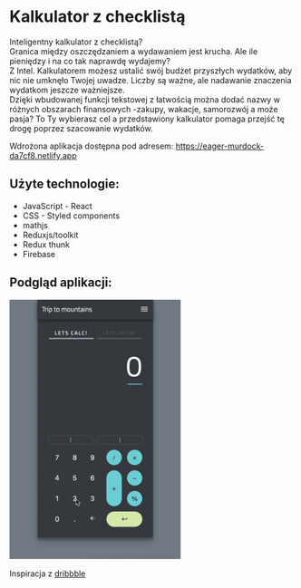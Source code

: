# Kalkulator z checklistą

Inteligentny kalkulator z checklistą?\
Granica między oszczędzaniem a wydawaniem jest krucha. Ale ile pieniędzy i na co tak naprawdę wydajemy?\
Z Intel. Kalkulatorem możesz ustalić swój budżet przyszłych wydatków, aby nic nie umknęło Twojej uwadze. Liczby są ważne, ale nadawanie znaczenia wydatkom jeszcze ważniejsze.\
Dzięki wbudowanej funkcji tekstowej z łatwością można dodać nazwy w różnych obszarach finansowych -zakupy, wakacje, samorozwój a może pasja?
To Ty wybierasz cel a przedstawiony kalkulator pomaga przejść tę drogę poprzez szacowanie wydatków.

Wdrożona aplikacja dostępna pod adresem: https://eager-murdock-da7cf8.netlify.app

## Użyte technologie:

<ul>
    <li>JavaScript - React</li>
    <li>CSS - Styled components</li>
    <li>mathjs</li>
    <li>Reduxjs/toolkit</li>
    <li>Redux thunk</li>
    <li>Firebase</li>
</ul>

## Podgląd aplikacji:

<img src="./public/assets/preview.gif" width="60%" height="60%" />

Inspiracja z [dribbble](https://dribbble.com/shots/6153949-Calculate-Check-Repeat)
